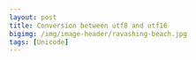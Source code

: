 ```yaml
---
layout: post
title: Conversion between utf8 and utf16
bigimg: /img/image-header/ravashing-beach.jpg
tags: [Unicode]
---
```




